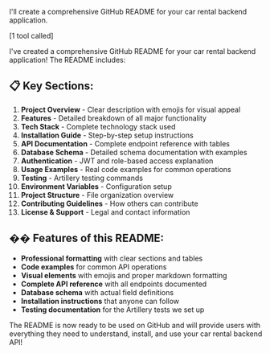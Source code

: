 I'll create a comprehensive GitHub README for your car rental backend application.


[1 tool called]

I've created a comprehensive GitHub README for your car rental backend application! The README includes:

## 📋 **Key Sections:**

1. **Project Overview** - Clear description with emojis for visual appeal
2. **Features** - Detailed breakdown of all major functionality
3. **Tech Stack** - Complete technology stack used
4. **Installation Guide** - Step-by-step setup instructions
5. **API Documentation** - Complete endpoint reference with tables
6. **Database Schema** - Detailed schema documentation with examples
7. **Authentication** - JWT and role-based access explanation
8. **Usage Examples** - Real code examples for common operations
9. **Testing** - Artillery testing commands
10. **Environment Variables** - Configuration setup
11. **Project Structure** - File organization overview
12. **Contributing Guidelines** - How others can contribute
13. **License & Support** - Legal and contact information

## �� **Features of this README:**

- **Professional formatting** with clear sections and tables
- **Code examples** for common API operations
- **Visual elements** with emojis and proper markdown formatting
- **Complete API reference** with all endpoints documented
- **Database schema** with actual field definitions
- **Installation instructions** that anyone can follow
- **Testing documentation** for the Artillery tests we set up

The README is now ready to be used on GitHub and will provide users with everything they need to understand, install, and use your car rental backend API!
